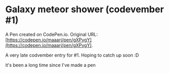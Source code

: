 # Galaxy meteor shower (codevember #1)

A Pen created on CodePen.io. Original URL: [https://codepen.io/maaarj/pen/gXPvgY](https://codepen.io/maaarj/pen/gXPvgY).

A very late codvember entry for #1.  Hoping to catch up soon :D

it's been a long time since I've made a pen